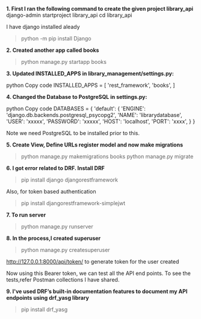 **1. First I ran the following command to create the given project library_api**
django-admin startproject library_api
cd library_api

I have django installed aleady

>python -m pip install Django

**2. Created another app called books**
>python manage.py startapp books

**3. Updated INSTALLED_APPS in library_management/settings.py:**

python
Copy code
INSTALLED_APPS = [
    'rest_framework',
    'books',  ]

**4. Changed the Database to PostgreSQL in settings.py:**

python
Copy code
DATABASES = {
    'default': {
        'ENGINE': 'django.db.backends.postgresql_psycopg2',
        'NAME': 'librarydatabase',
        'USER': 'xxxxx',
        'PASSWORD': 'xxxxx',
        'HOST': 'localhost',
        'PORT': 'xxxx',
    }
}

Note we need PostgreSQL to be installed prior to this.

**5. Create View, Define URLs register model and now make migrations**
>python manage.py makemigrations books
>python manage.py migrate

**6. I got error related to DRF. Install DRF**
>pip install django djangorestframework

Also, for token based authentication
>pip install djangorestframework-simplejwt

**7. To run server**
>python manage.py runserver

**8. In the process,I created superuser**
>python manage.py createsuperuser


http://127.0.0.1:8000/api/token/ to generate token for the user created

Now using this Bearer token, we can test all the API end points. To see the tests,refer Postman collections I have shared.

**9. I've used DRF’s built-in documentation features to document my API endpoints using drf_yasg library**
>pip install drf_yasg
